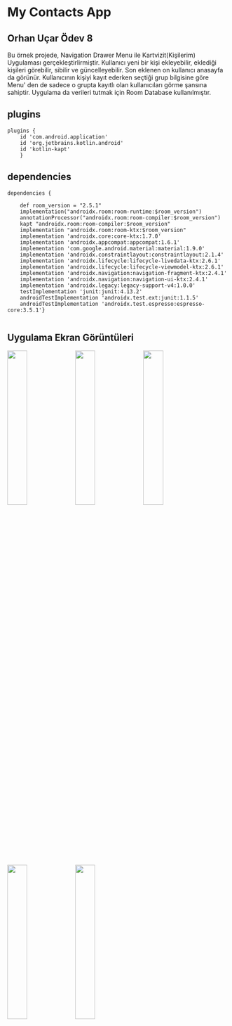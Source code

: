 # My Contacts App
<h2>Orhan Uçar Ödev 8</h2>
 
<p>Bu örnek projede, Navigation Drawer Menu ile Kartvizit(Kişilerim) Uygulaması gerçekleştirlirmiştir. Kullanıcı yeni bir kişi ekleyebilir, eklediği kişileri görebilir, sibilir ve güncelleyebilir. Son eklenen on kullanıcı anasayfa da görünür. Kullanıcının kişiyi kayıt ederken seçtiği grup bilgisine göre Menu' den de sadece o grupta kayıtlı olan kullanıcıları görme şansına sahiptir. Uygulama da verileri tutmak için Room Database kullanılmıştır.</p>

<h2>plugins</h2>
<pre><code>plugins {
    id 'com.android.application'
    id 'org.jetbrains.kotlin.android'
    id 'kotlin-kapt'
    }</code></pre>
    
<h2>dependencies</h2>

<pre><code>dependencies {

    def room_version = "2.5.1"
    implementation("androidx.room:room-runtime:$room_version")
    annotationProcessor("androidx.room:room-compiler:$room_version")
    kapt "androidx.room:room-compiler:$room_version"
    implementation "androidx.room:room-ktx:$room_version"
    implementation 'androidx.core:core-ktx:1.7.0'
    implementation 'androidx.appcompat:appcompat:1.6.1'
    implementation 'com.google.android.material:material:1.9.0'
    implementation 'androidx.constraintlayout:constraintlayout:2.1.4'
    implementation 'androidx.lifecycle:lifecycle-livedata-ktx:2.6.1'
    implementation 'androidx.lifecycle:lifecycle-viewmodel-ktx:2.6.1'
    implementation 'androidx.navigation:navigation-fragment-ktx:2.4.1'
    implementation 'androidx.navigation:navigation-ui-ktx:2.4.1'
    implementation 'androidx.legacy:legacy-support-v4:1.0.0'
    testImplementation 'junit:junit:4.13.2'
    androidTestImplementation 'androidx.test.ext:junit:1.1.5'
    androidTestImplementation 'androidx.test.espresso:espresso-core:3.5.1'}
    </code></pre>    
    
 <h2>Uygulama Ekran Görüntüleri</h2>
<p float="left">
  <img src=https://github.com/orhanucr/My-Contacts-App/assets/100219838/df860ee5-0116-43b7-a779-9bcd1e4ffe84 width="30%" />
  <img src=https://github.com/orhanucr/My-Contacts-App/assets/100219838/bbd0b061-1036-4ba6-9cb9-fa240439d9b2 width="30%" />
  <img src=https://github.com/orhanucr/My-Contacts-App/assets/100219838/af2e28e6-b9ab-456b-bacd-264f8d0f28eb width="30%" />
  <img src=https://github.com/orhanucr/My-Contacts-App/assets/100219838/781d2392-e558-4f63-82c5-2df682999270 width="30%" />
  <img src=https://github.com/orhanucr/My-Contacts-App/assets/100219838/caccf56f-7475-4435-a267-423af0d66302 width="30%" />
</p>


    

